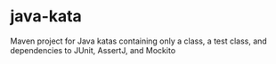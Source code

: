 # java-kata
Maven project for Java katas containing only a class, a test class, and dependencies to JUnit, AssertJ, and Mockito 
